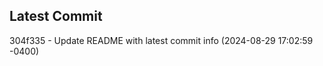 
## Latest Commit
304f335 - Update README with latest commit info (2024-08-29 17:02:59 -0400) <Yunxi-Zhou>
